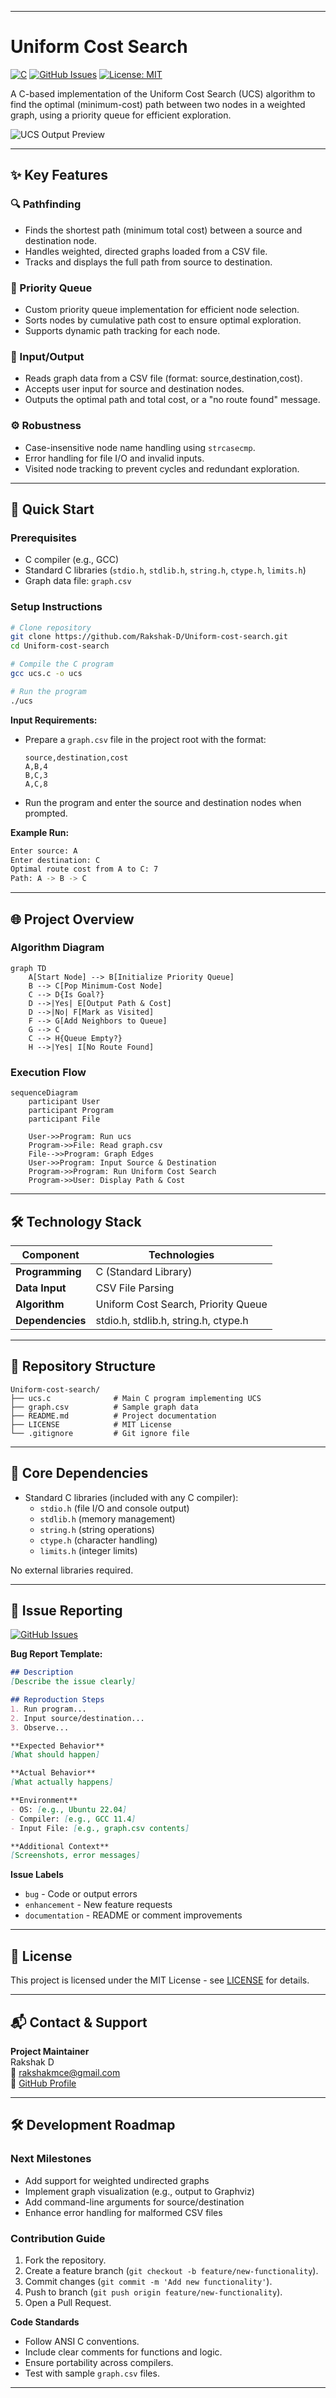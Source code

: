 
---

# Uniform Cost Search

[![C](https://img.shields.io/badge/C-Standard-blue)](https://en.wikipedia.org/wiki/C_(programming_language))
[![GitHub Issues](https://img.shields.io/badge/Report_Issues-Here-red)](https://github.com/Rakshak-D/Uniform-cost-search/issues)
[![License: MIT](https://img.shields.io/badge/License-MIT-yellow.svg)](LICENSE)

A C-based implementation of the Uniform Cost Search (UCS) algorithm to find the optimal (minimum-cost) path between two nodes in a weighted graph, using a priority queue for efficient exploration.

![UCS Output Preview](https://via.placeholder.com/1500x600.png?text=Uniform+Cost+Search+Output)

---

## ✨ Key Features

### 🔍 Pathfinding
- Finds the shortest path (minimum total cost) between a source and destination node.
- Handles weighted, directed graphs loaded from a CSV file.
- Tracks and displays the full path from source to destination.

### 🧠 Priority Queue
- Custom priority queue implementation for efficient node selection.
- Sorts nodes by cumulative path cost to ensure optimal exploration.
- Supports dynamic path tracking for each node.

### 📄 Input/Output
- Reads graph data from a CSV file (format: source,destination,cost).
- Accepts user input for source and destination nodes.
- Outputs the optimal path and total cost, or a "no route found" message.

### ⚙️ Robustness
- Case-insensitive node name handling using `strcasecmp`.
- Error handling for file I/O and invalid inputs.
- Visited node tracking to prevent cycles and redundant exploration.

---

## 🚀 Quick Start

### Prerequisites
- C compiler (e.g., GCC)
- Standard C libraries (`stdio.h`, `stdlib.h`, `string.h`, `ctype.h`, `limits.h`)
- Graph data file: `graph.csv`

### Setup Instructions
```bash
# Clone repository
git clone https://github.com/Rakshak-D/Uniform-cost-search.git
cd Uniform-cost-search

# Compile the C program
gcc ucs.c -o ucs

# Run the program
./ucs
```

**Input Requirements:**
- Prepare a `graph.csv` file in the project root with the format:
  ```
  source,destination,cost
  A,B,4
  B,C,3
  A,C,8
  ```
- Run the program and enter the source and destination nodes when prompted.

**Example Run:**
```bash
Enter source: A
Enter destination: C
Optimal route cost from A to C: 7
Path: A -> B -> C
```

---

## 🌐 Project Overview

### Algorithm Diagram
```mermaid
graph TD
    A[Start Node] --> B[Initialize Priority Queue]
    B --> C[Pop Minimum-Cost Node]
    C --> D{Is Goal?}
    D -->|Yes| E[Output Path & Cost]
    D -->|No| F[Mark as Visited]
    F --> G[Add Neighbors to Queue]
    G --> C
    C --> H{Queue Empty?}
    H -->|Yes| I[No Route Found]
```

### Execution Flow
```mermaid
sequenceDiagram
    participant User
    participant Program
    participant File
    
    User->>Program: Run ucs
    Program->>File: Read graph.csv
    File-->>Program: Graph Edges
    User->>Program: Input Source & Destination
    Program->>Program: Run Uniform Cost Search
    Program->>User: Display Path & Cost
```

---

## 🛠 Technology Stack

| Component       | Technologies                                |
|-----------------|--------------------------------------------|
| **Programming** | C (Standard Library)                       |
| **Data Input**  | CSV File Parsing                           |
| **Algorithm**   | Uniform Cost Search, Priority Queue        |
| **Dependencies**| stdio.h, stdlib.h, string.h, ctype.h       |

---

## 📂 Repository Structure

```
Uniform-cost-search/
├── ucs.c              # Main C program implementing UCS
├── graph.csv          # Sample graph data 
├── README.md          # Project documentation
├── LICENSE            # MIT License
└── .gitignore         # Git ignore file
```

---

## 📝 Core Dependencies

- Standard C libraries (included with any C compiler):
  - `stdio.h` (file I/O and console output)
  - `stdlib.h` (memory management)
  - `string.h` (string operations)
  - `ctype.h` (character handling)
  - `limits.h` (integer limits)

No external libraries required.

---

## 🐛 Issue Reporting

[![GitHub Issues](https://img.shields.io/badge/Report_Issues-Here-red)](https://github.com/Rakshak-D/Uniform-cost-search/issues)

**Bug Report Template:**
```markdown
## Description
[Describe the issue clearly]

## Reproduction Steps
1. Run program...
2. Input source/destination...
3. Observe...

**Expected Behavior**
[What should happen]

**Actual Behavior**
[What actually happens]

**Environment**
- OS: [e.g., Ubuntu 22.04]
- Compiler: [e.g., GCC 11.4]
- Input File: [e.g., graph.csv contents]

**Additional Context**
[Screenshots, error messages]
```

**Issue Labels**
- `bug` - Code or output errors
- `enhancement` - New feature requests
- `documentation` - README or comment improvements

---

## 📜 License

This project is licensed under the MIT License - see [LICENSE](LICENSE) for details.

---

## 📬 Contact & Support

**Project Maintainer**  
Rakshak D  
📧 rakshakmce@gmail.com  
🔗 [GitHub Profile](https://github.com/Rakshak-D)

---

## 🛠️ Development Roadmap

### Next Milestones
- Add support for weighted undirected graphs
- Implement graph visualization (e.g., output to Graphviz)
- Add command-line arguments for source/destination
- Enhance error handling for malformed CSV files

### Contribution Guide
1. Fork the repository.
2. Create a feature branch (`git checkout -b feature/new-functionality`).
3. Commit changes (`git commit -m 'Add new functionality'`).
4. Push to branch (`git push origin feature/new-functionality`).
5. Open a Pull Request.

**Code Standards**
- Follow ANSI C conventions.
- Include clear comments for functions and logic.
- Ensure portability across compilers.
- Test with sample `graph.csv` files.

---

